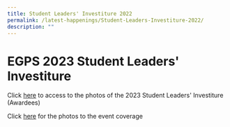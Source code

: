 ```yaml
---
title: Student Leaders' Investiture 2022
permalink: /latest-happenings/Student-Leaders-Investiture-2022/
description: ""
---
```

# **EGPS 2023 Student Leaders' Investiture**

Click [here](https://photos.app.goo.gl/3E8Q6c9HbjpEn6AV8) to access to the photos of the 2023 Student Leaders' Investiture (Awardees)

Click [here](https://photos.app.goo.gl/HZaWSWKq7cYUNCic8) for the photos to the event coverage